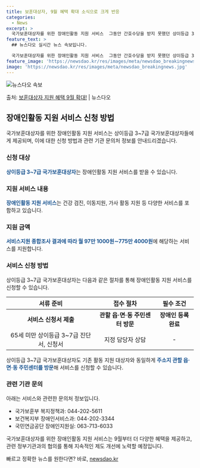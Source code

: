 ```yaml
---
title: 보훈대상자, 9월 혜택 확대 소식으로 크게 반응
categories:
  - News
excerpt: >
  국가보훈대상자를 위한 장애인활동 지원 서비스  그동안 간호수당을 받지 못했던 상이등급 3~7급 국가보훈대상자…
feature_text: >
  ## 뉴스다오 실시간 뉴스 속보입니다.

  국가보훈대상자를 위한 장애인활동 지원 서비스  그동안 간호수당을 받지 못했던 상이등급 3~7급 국가보훈대상자…
feature_image: 'https://newsdao.kr/res/images/meta/newsdao_breakingnews.jpg'
image: 'https://newsdao.kr/res/images/meta/newsdao_breakingnews.jpg'
---
```


![뉴스다오 속보](https://newsdao.kr/res/images/meta/newsdao_breakingnews.jpg)

<p>출처: <a href="https://newsdao.kr/4443" rel="dofollow">보훈대상자 지원 혜택 9월 확대!</a> | 뉴스다오</p>

<h2 data-ke-size="size26">장애인활동 지원 서비스 신청 방법</h2>
국가보훈대상자를 위한 장애인활동 지원 서비스는 상이등급 3~7급 국가보훈대상자들에게 제공되며, 이에 대한 신청 방법과 관련 기관 문의처 정보를 안내드리겠습니다.

<h3>신청 대상</h3>
<b><span style="color: #1a5490;">상이등급 3~7급 국가보훈대상자</span></b>는 장애인활동 지원 서비스를 받을 수 있습니다.

<h3>지원 서비스 내용</h3>
<b><span style="color: #1a5490;">장애인활동 지원 서비스</span></b>는 건강 검진, 이동지원, 가사 활동 지원 등 다양한 서비스를 포함하고 있습니다.

<h3>지원 금액</h3>
<b><span style="color: #1a5490;">서비스지원 종합조사 결과에 따라 월 97만 1000원∼775만 4000원</span></b>에 해당하는 서비스를 지원합니다.

<h3>서비스 신청 방법</h3>
상이등급 3~7급 국가보훈대상자는 다음과 같은 절차를 통해 장애인활동 지원 서비스를 신청할 수 있습니다.

<table>
<thead>
<tr>
<th style="text-align: center;">서류 준비</th>
<th style="text-align: center;">접수 절차</th>
<th style="text-align: center;">필수 조건</th>
</tr>
</thead>
<tbody>
<tr>
<td style="text-align: center; height: 17px;"><b>서비스 신청서 제출</b></td>
<td style="text-align: center; height: 17px;"><b>관할 읍·면·동 주민센터 방문</b></td>
<td style="text-align: center; height: 17px;"><b>장애인 등록 완료</b></td>
</tr>
<tr>
<td style="text-align: center;">65세 미만 상이등급 3~7급 진단서, 신청서</td>
<td style="text-align: center;">지정 담당자 상담</td>
<td style="text-align: center;">-</td>
</tr>
</tbody>
</table>

상이등급 3~7급 국가보훈대상자도 기존 활동 지원 대상자와 동일하게 <b><span style="color: #1a5490;">주소지 관할 읍·면·동 주민센터를 방문</span></b>해 서비스를 신청할 수 있습니다.

<h3>관련 기관 문의</h3>
아래는 서비스와 관련한 문의처 정보입니다.
<ul>
<li>국가보훈부 복지정책과: 044-202-5611</li>
<li>보건복지부 장애인서비스과: 044-202-3344</li>
<li>국민연금공단 장애인지원실: 063-713-6033</li>
</ul>

국가보훈대상자를 위한 장애인활동 지원 서비스는 9월부터 더 다양한 혜택을 제공하고, 관련 정부기관과의 협의를 통해 지속적인 제도 개선에 노력할 예정입니다. 

빠르고 정확한 뉴스를 원한다면? 바로, <a href="https://newsdao.kr" rel="dofollow">newsdao.kr</a>


